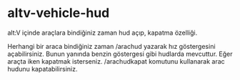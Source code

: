 # altv-vehicle-hud
alt:V içinde araçlara bindiğiniz zaman hud açıp, kapatma özelliği.

Herhangi bir araca bindiğiniz zaman /arachud yazarak hız göstergesini açabilirsiniz.
Bunun yanında benzin göstergesi gibi hudlarda mevcuttur. 
Eğer araçta iken kapatmak isterseniz. /arachudkapat komutunu kullanarak arac hudunu kapatabilirsiniz.
